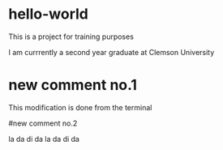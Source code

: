 # hello-world
This is a project for training purposes

I am currrently a second year graduate at Clemson University

# new comment no.1

This modification is done from the terminal

#new comment no.2

la da di da la da di da
